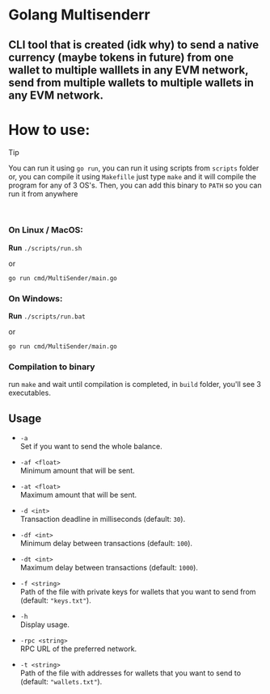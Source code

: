 # Golang Multisenderr

## CLI tool that is created (idk why) to send a native currency (maybe tokens in future) from one wallet to multiple walllets in any EVM network, send from multiple wallets to multiple wallets in any EVM network. 

# How to use:

> [!TIP]
> You can run it using `go run`, you can run it using scripts from `scripts` folder or, you can compile it using `Makefille` just type `make` and it will compile the program for any of 3 OS's. Then, you can add this binary to `PATH` so you can run it from anywhere 

<br>

### On Linux / MacOS:
**Run**
`./scripts/run.sh`

or

`go run cmd/MultiSender/main.go`
    
### On Windows:
**Run**
`./scripts/run.bat`

or

`go run cmd/MultiSender/main.go`

### Compilation to binary

run `make` and wait until compilation is completed, in `build` folder, you'll see 3 executables.


## Usage

- `-a`  
  Set if you want to send the whole balance.

- `-af <float>`  
  Minimum amount that will be sent.

- `-at <float>`  
  Maximum amount that will be sent.

- `-d <int>`  
  Transaction deadline in milliseconds (default: `30`).

- `-df <int>`  
  Minimum delay between transactions (default: `100`).

- `-dt <int>`  
  Maximum delay between transactions (default: `1000`).

- `-f <string>`  
  Path of the file with private keys for wallets that you want to send from (default: `"keys.txt"`).

- `-h`  
  Display usage.

- `-rpc <string>`  
  RPC URL of the preferred network.

- `-t <string>`  
  Path of the file with addresses for wallets that you want to send to (default: `"wallets.txt"`).


